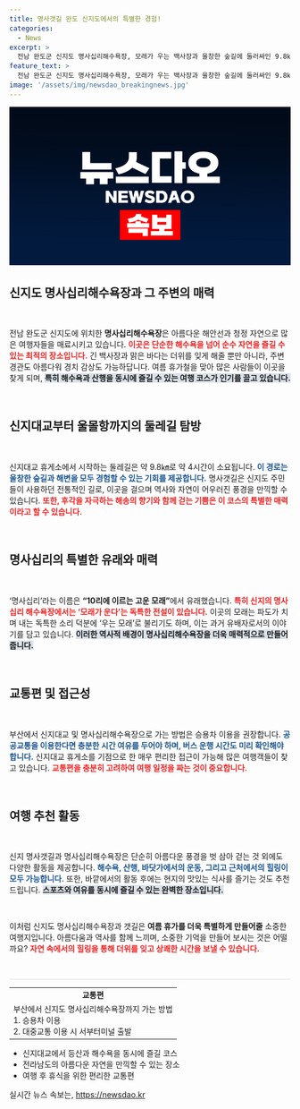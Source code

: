 ```yaml
---
title: 명사갯길 완도 신지도에서의 특별한 경험!
categories:
  - News
excerpt: >
  전남 완도군 신지도 명사십리해수욕장, 모래가 우는 백사장과 울창한 숲길에 둘러싸인 9.8㎞ 둘레길은 여름휴가에 완벽한 선택! 역사와 자연을 함께 느끼며 힐링할 수 있는 이곳에서 특별한 여름을 만끽하세요!
feature_text: >
  전남 완도군 신지도 명사십리해수욕장, 모래가 우는 백사장과 울창한 숲길에 둘러싸인 9.8㎞ 둘레길은 여름휴가에 완벽한 선택! 역사와 자연을 함께 느끼며 힐링할 수 있는 이곳에서 특별한 여름을 만끽하세요!
image: '/assets/img/newsdao_breakingnews.jpg'
---
```


<p><img src="/assets/img/newsdao_breakingnews.jpg" alt="implanttips 속보" /></p>

<h2 data-ke-size="size26">신지도 명사십리해수욕장과 그 주변의 매력</h2>

<p data-ke-size="size16">&nbsp;</p>

<p>전남 완도군 신지도에 위치한 <strong>명사십리해수욕장</strong>은 아름다운 해안선과 청정 자연으로 많은 여행자들을 매료시키고 있습니다. <b><span style="color: #ee2323;">이곳은 단순한 해수욕을 넘어 순수 자연을 즐길 수 있는 최적의 장소입니다.</span></b> 긴 백사장과 맑은 바다는 더위를 잊게 해줄 뿐만 아니라, 주변 경관도 아름다워 경치 감상도 가능하답니다. 여름 휴가철을 맞아 많은 사람들이 이곳을 찾게 되며, <b><span style="background-color: #21538527;">특히 해수욕과 산행을 동시에 즐길 수 있는 여행 코스가 인기를 끌고 있습니다.</span></b> </p>

<p data-ke-size="size16">&nbsp;</p>

<h2 data-ke-size="size26">신지대교부터 울몰항까지의 둘레길 탐방</h2>

<p data-ke-size="size16">&nbsp;</p>

<p>신지대교 휴게소에서 시작하는 둘레길은 약 9.8㎞로 약 4시간이 소요됩니다. <b><span style="color: #1a5490;">이 경로는 울창한 숲길과 해변을 모두 경험할 수 있는 기회를 제공합니다.</span></b> 명사갯길은 신지도 주민들이 사용하던 전통적인 길로, 이곳을 걸으며 역사와 자연이 어우러진 풍경을 만끽할 수 있습니다. <b><span style="color: #ee2323;">또한, 후각을 자극하는 해송의 향기와 함께 걷는 기쁨은 이 코스의 특별한 매력이라고 할 수 있습니다.</span></b> </p>

<p data-ke-size="size16">&nbsp;</p>

<h2 data-ke-size="size26">명사십리의 특별한 유래와 매력</h2>

<p data-ke-size="size16">&nbsp;</p>

<p>‘명사십리’라는 이름은 <strong>“10리에 이르는 고운 모래”</strong>에서 유래했습니다. <b><span style="color: #ee2323;">특히 신지의 명사십리 해수욕장에서는 ‘모래가 운다’는 독특한 전설이 있습니다.</span></b> 이곳의 모래는 파도가 치며 내는 독특한 소리 덕분에 ‘우는 모래’로 불리기도 하며, 이는 과거 유배자로서의 이야기를 담고 있습니다. <b><span style="background-color: #21538527;">이러한 역사적 배경이 명사십리해수욕장을 더욱 매력적으로 만들어 줍니다.</span></b> </p>

<p data-ke-size="size16">&nbsp;</p>

<h2 data-ke-size="size26">교통편 및 접근성</h2>

<p data-ke-size="size16">&nbsp;</p>

<p>부산에서 신지대교 및 명사십리해수욕장으로 가는 방법은 승용차 이용을 권장합니다. <b><span style="color: #1a5490;">공공교통을 이용한다면 충분한 시간 여유를 두어야 하며, 버스 운행 시간도 미리 확인해야 합니다.</span></b> 신지대교 휴게소를 기점으로 한 매우 편리한 접근이 가능해 많은 여행객들이 찾고 있습니다. <b><span style="color: #ee2323;">교통편을 충분히 고려하여 여행 일정을 짜는 것이 중요합니다.</span></b></p>

<p data-ke-size="size16">&nbsp;</p>

<h2 data-ke-size="size26">여행 추천 활동</h2>

<p data-ke-size="size16">&nbsp;</p>

<p>신지 명사갯길과 명사십리해수욕장은 단순히 아름다운 풍경을 벗 삼아 걷는 것 외에도 다양한 활동을 제공합니다. <b><span style="color: #1a5490;">해수욕, 산행, 바닷가에서의 운동, 그리고 근처에서의 힐링이 모두 가능합니다.</span></b> 또한, 바깥에서의 활동 후에는 현지의 맛있는 식사를 즐기는 것도 추천드립니다. <b><span style="background-color: #21538527;">스포츠와 여유를 동시에 즐길 수 있는 완벽한 장소입니다.</span></b> </p>

<p data-ke-size="size16">&nbsp;</p>

<p>이처럼 신지도 명사십리해수욕장과 갯길은 <strong>여름 휴가를 더욱 특별하게 만들어줄</strong> 소중한 여행지입니다. 아름다움과 역사를 함께 느끼며, 소중한 기억을 만들어 보시는 것은 어떨까요? <b><span style="color: #ee2323;">자연 속에서의 힐링을 통해 더위를 잊고 상쾌한 시간을 보낼 수 있습니다.</span></b> </p>

<p data-ke-size="size16">&nbsp;</p>

<hr style="height: 1px; background-color: #ddd; border: none;" />

<table style="width: 100%; border-collapse: collapse;">
    <tr>
        <td style="text-align: center; height: 17px;"><b>교통편</b></td>
    </tr>
    <tr>
        <td>부산에서 신지도 명사십리해수욕장까지 가는 방법<br>1. 승용차 이용<br>2. 대중교통 이용 시 서부터미널 출발</td>
    </tr>
</table>

<ul>
    <li>신지대교에서 등산과 해수욕을 동시에 즐길 코스</li>
    <li>전라남도의 아름다운 자연을 만끽할 수 있는 장소</li>
    <li>여행 후 휴식을 위한 편리한 교통편</li>
</ul>
실시간 뉴스 속보는, <a href="https://newsdao.kr" rel="dofollow">https://newsdao.kr</a>


